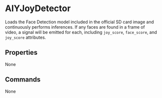 # AIYJoyDetector

Loads the Face Detection model included in the official SD card image and continuously performs inferences. If any faces are found in a frame of video, a signal will be emitted for each, including `joy_score`, `face_score`, and `joy_score` attributes.

## Properties

None

## Commands

None
